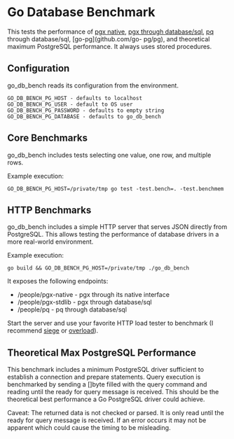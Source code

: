 # Go Database Benchmark

This tests the performance of [pgx native](https://github.com/jackc/pgx), [pgx
through database/sql](https://github.com/jackc/pgx/tree/master/stdlib),
[pq](https://github.com/lib/pq) through database/sql, [go-pg](github.com/go-
pg/pg),  and theoretical maximum PostgreSQL performance. It always uses stored
procedures.

## Configuration

go_db_bench reads its configuration from the environment.

    GO_DB_BENCH_PG_HOST - defaults to localhost
    GO_DB_BENCH_PG_USER - default to OS user
    GO_DB_BENCH_PG_PASSWORD - defaults to empty string
    GO_DB_BENCH_PG_DATABASE - defaults to go_db_bench

## Core Benchmarks

go_db_bench includes tests selecting one value, one row, and multiple rows.

Example execution:

    GO_DB_BENCH_PG_HOST=/private/tmp go test -test.bench=. -test.benchmem

## HTTP Benchmarks

go_db_bench includes a simple HTTP server that serves JSON directly from
PostgreSQL. This allows testing the performance of database drivers in a more
real-world environment.

Example execution:

    go build && GO_DB_BENCH_PG_HOST=/private/tmp ./go_db_bench

It exposes the following endpoints:

* /people/pgx-native - pgx through its native interface
* /people/pgx-stdlib - pgx through database/sql
* /people/pq - pq through database/sql

Start the server and use your favorite HTTP load tester to benchmark (I
recommend [siege](http://www.joedog.org/siege-home/) or
[overload](https://github.com/jackc/overload)).

## Theoretical Max PostgreSQL Performance

This benchmark includes a minimum PostgreSQL driver sufficient to establish a
connection and prepare statements. Query execution is benchmarked by sending a
[]byte filled with the query command and reading until the ready for query
message is received. This should be the theoretical best performance a Go
PostgreSQL driver could achieve.

Caveat: The returned data is not checked or parsed. It is only read until the
ready for query message is received. If an error occurs it may not be apparent
which could cause the timing to be misleading.
